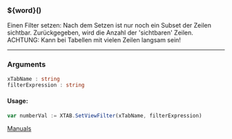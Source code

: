 ﻿### ${word}()
Einen Filter setzen: Nach dem Setzen ist nur noch ein Subset der Zeilen sichtbar. Zurückgegeben, wird die Anzahl der 'sichtbaren' Zeilen. ACHTUNG: Kann bei Tabellen mit vielen Zeilen langsam sein!

----

### Arguments
```ts
xTabName : string
filterExpression : string
```
#### Usage:
```ts
var numberVal := XTAB.SetViewFilter(xTabName, filterExpression)
```

[Manuals](https://manuals.opacc.ch/docs/doku2401/F-Script/ScriptBlockFunc.XTAB.SetViewFilter.html)
